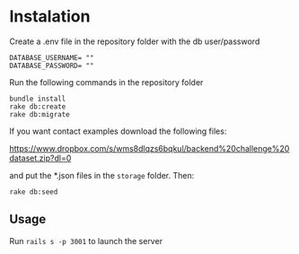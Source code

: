 # Instalation
Create a .env file in the repository folder with the db user/password
```
DATABASE_USERNAME= ""
DATABASE_PASSWORD= ""
```
Run the following commands in the repository folder
```
bundle install
rake db:create
rake db:migrate
```

If you want contact examples
download the following files:

https://www.dropbox.com/s/wms8dlqzs6bqkul/backend%20challenge%20dataset.zip?dl=0

and put the *.json files in the `storage` folder.
Then:
```
rake db:seed
```

## Usage
Run `rails s -p 3001` to launch the server
